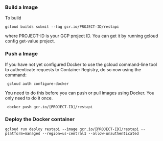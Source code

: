 ### Build a Image
To build 
```buildoutcfg
gcloud builds submit --tag gcr.io/PROJECT-ID/restapi
```
where PROJECT-ID is your GCP project ID. You can get it by running gcloud config get-value project.

### Push a Image
If you have not yet configured Docker to use the gcloud command-line tool to authenticate requests to Container Registry, do so now using the command:

```
 gcloud auth configure-docker
```

You need to do this before you can push or pull images using Docker. You only need to do it once.

```buildoutcfg
 docker push gcr.io/[PROJECT-ID]/restapi
```

### Deploy the Docker container

```buildoutcfg
gcloud run deploy restapi --image gcr.io/[PROJECT-ID]/restapi --platform=managed --region=us-central1 --allow-unauthenticated
```